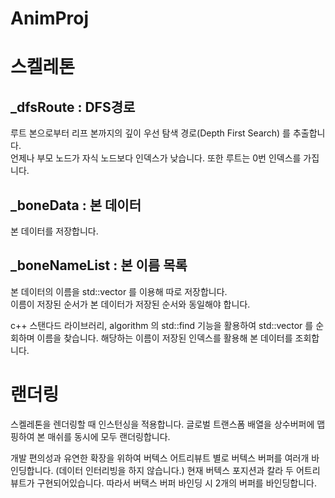 # AnimProj

# 스켈레톤

## _dfsRoute : DFS경로
루트 본으로부터 리프 본까지의 깊이 우선 탐색 경로(Depth First Search) 를 추출합니다.  
언제나 부모 노드가 자식 노드보다 인덱스가 낮습니다. 또한 루트는 0번 인덱스를 가집니다.  

## _boneData : 본 데이터
본 데이터를 저장합니다.  

## _boneNameList : 본 이름 목록
본 데이터의 이름을 std::vector 를 이용해 따로 저장합니다.  
이름이 저장된 순서가 본 데이터가 저장된 순서와 동일해야 합니다.  

c++ 스탠다드 라이브러리, algorithm 의 std::find 기능을 활용하여
std::vector 를 순회하며 이름을 찾습니다. 해당하는 이름이 저장된 인덱스를 활용해 본 데이터를 조회합니다.  

# 랜더링
스켈레톤을 렌더링할 때 인스턴싱을 적용합니다.
글로벌 트랜스폼 배열을 상수버퍼에 맵핑하여 본 매쉬를 동시에 모두 랜더링합니다.

개발 편의성과 유연한 확장을 위하여 버텍스 어트리뷰트 별로 버텍스 버퍼를 여러개 바인딩합니다.
(데이터 인터리빙을 하지 않습니다.)
현재 버텍스 포지션과 칼라 두 어트리뷰트가 구현되어있습니다. 따라서 버택스 버퍼 바인딩 시 2개의 버퍼를 바인딩합니다.


